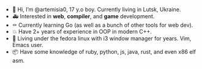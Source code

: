 - 👷 Hi, I’m @artemisia0, 17 y.o boy. Currently living in Lutsk, Ukraine.
- 🚑️ Interested in **web**, **compiler**, and **game** development.
- ⚰️ Currently learning Go (as well as a bunch of other tools for web dev).
- 💥 Have 2+ years of experience in OOP in modern C++.
- 💚 Living under the fedora linux with i3 window manager for years. Vim, Emacs user.
- 📦️ Have some knowledge of ruby, python, js, java, rust, and even x86 elf asm.
